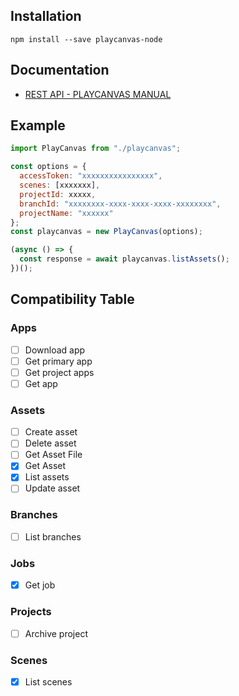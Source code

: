 ## Installation

```
npm install --save playcanvas-node
```

## Documentation
- [REST API - PLAYCANVAS MANUAL](https://developer.playcanvas.com/en/user-manual/api/)


## Example
```javascript
import PlayCanvas from "./playcanvas";

const options = {
  accessToken: "xxxxxxxxxxxxxxxx",
  scenes: [xxxxxxx],
  projectId: xxxxx,
  branchId: "xxxxxxxx-xxxx-xxxx-xxxx-xxxxxxxx",
  projectName: "xxxxxx"
};
const playcanvas = new PlayCanvas(options);

(async () => {
  const response = await playcanvas.listAssets();
})();

```

## Compatibility Table

### Apps

- [ ] Download app
- [ ] Get primary app
- [ ] Get project apps
- [ ] Get app

### Assets

- [ ] Create asset
- [ ] Delete asset
- [ ] Get Asset File
- [x] Get Asset
- [x] List assets
- [ ] Update asset

### Branches

- [ ] List branches
### Jobs
- [x] Get job
  
### Projects

- [ ] Archive project

### Scenes
- [x] List scenes